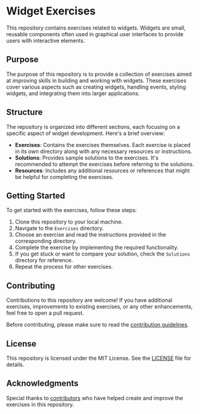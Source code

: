 # Widget Exercises

This repository contains exercises related to widgets. Widgets are small, reusable components often used in graphical user interfaces to provide users with interactive elements.

## Purpose

The purpose of this repository is to provide a collection of exercises aimed at improving skills in building and working with widgets. These exercises cover various aspects such as creating widgets, handling events, styling widgets, and integrating them into larger applications.

## Structure

The repository is organized into different sections, each focusing on a specific aspect of widget development. Here's a brief overview:

- **Exercises**: Contains the exercises themselves. Each exercise is placed in its own directory along with any necessary resources or instructions.
- **Solutions**: Provides sample solutions to the exercises. It's recommended to attempt the exercises before referring to the solutions.
- **Resources**: Includes any additional resources or references that might be helpful for completing the exercises.

## Getting Started

To get started with the exercises, follow these steps:

1. Clone this repository to your local machine.
2. Navigate to the `Exercises` directory.
3. Choose an exercise and read the instructions provided in the corresponding directory.
4. Complete the exercise by implementing the required functionality.
5. If you get stuck or want to compare your solution, check the `Solutions` directory for reference.
6. Repeat the process for other exercises.

## Contributing

Contributions to this repository are welcome! If you have additional exercises, improvements to existing exercises, or any other enhancements, feel free to open a pull request.

Before contributing, please make sure to read the [contribution guidelines](CONTRIBUTING.md).

## License

This repository is licensed under the MIT License. See the [LICENSE](LICENSE) file for details.

## Acknowledgments

Special thanks to [contributors](CONTRIBUTORS.md) who have helped create and improve the exercises in this repository.

